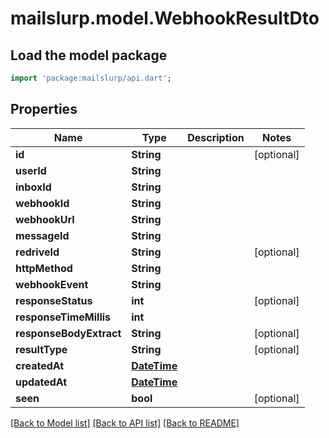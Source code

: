 # mailslurp.model.WebhookResultDto

## Load the model package
```dart
import 'package:mailslurp/api.dart';
```

## Properties
Name | Type | Description | Notes
------------ | ------------- | ------------- | -------------
**id** | **String** |  | [optional] 
**userId** | **String** |  | 
**inboxId** | **String** |  | 
**webhookId** | **String** |  | 
**webhookUrl** | **String** |  | 
**messageId** | **String** |  | 
**redriveId** | **String** |  | [optional] 
**httpMethod** | **String** |  | 
**webhookEvent** | **String** |  | 
**responseStatus** | **int** |  | [optional] 
**responseTimeMillis** | **int** |  | 
**responseBodyExtract** | **String** |  | [optional] 
**resultType** | **String** |  | [optional] 
**createdAt** | [**DateTime**](DateTime) |  | 
**updatedAt** | [**DateTime**](DateTime) |  | 
**seen** | **bool** |  | [optional] 

[[Back to Model list]](../README#documentation-for-models) [[Back to API list]](../README#documentation-for-api-endpoints) [[Back to README]](../README)


